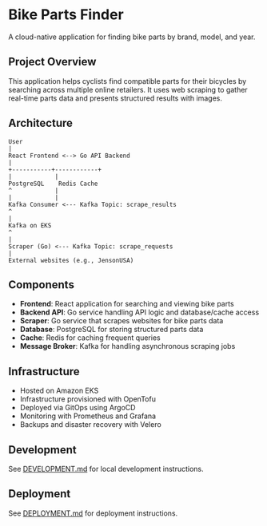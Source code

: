 # Bike Parts Finder

A cloud-native application for finding bike parts by brand, model, and year.

## Project Overview

This application helps cyclists find compatible parts for their bicycles by searching across multiple online retailers. It uses web scraping to gather real-time parts data and presents structured results with images.

## Architecture

```
User
|
React Frontend <--> Go API Backend
|
+-----------+------------+
|            |
PostgreSQL    Redis Cache
^            |
|            |
Kafka Consumer <--- Kafka Topic: scrape_results
^
|
Kafka on EKS
^
|
Scraper (Go) <--- Kafka Topic: scrape_requests
|
External websites (e.g., JensonUSA)
```

## Components

- **Frontend**: React application for searching and viewing bike parts
- **Backend API**: Go service handling API logic and database/cache access
- **Scraper**: Go service that scrapes websites for bike parts data
- **Database**: PostgreSQL for storing structured parts data
- **Cache**: Redis for caching frequent queries
- **Message Broker**: Kafka for handling asynchronous scraping jobs

## Infrastructure

- Hosted on Amazon EKS
- Infrastructure provisioned with OpenTofu
- Deployed via GitOps using ArgoCD
- Monitoring with Prometheus and Grafana
- Backups and disaster recovery with Velero

## Development

See [DEVELOPMENT.md](./docs/DEVELOPMENT.md) for local development instructions.

## Deployment

See [DEPLOYMENT.md](./docs/DEPLOYMENT.md) for deployment instructions.
